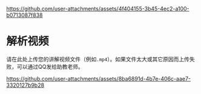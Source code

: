 
https://github.com/user-attachments/assets/4f404155-3b45-4ec2-a100-b0713087f838
# 解析视频

请在此处上传您的讲解视频文件（例如`.mp4`）。如果文件太大或其它原因而上传失败，可以通过QQ发给助教老师。


https://github.com/user-attachments/assets/8ba6891d-4b7e-406c-aae7-3320127b9b28





